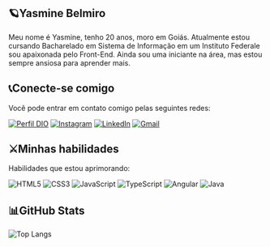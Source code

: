 ## 🪐Yasmine Belmiro

Meu nome é Yasmine, tenho 20 anos, moro em Goiás. Atualmente estou cursando Bacharelado em Sistema de Informação em um Instituto Federale sou apaixonada pelo Front-End. Ainda sou uma iniciante na área, mas estou sempre ansiosa para aprender mais.

## 📞Conecte-se comigo
Você pode entrar em contato comigo pelas seguintes redes:

[![Perfil DIO](https://img.shields.io/badge/-Meu%20Perfil%20na%20DIO-240046?style=for-the-badge)](https://www.dio.me/users/devyasminebelmiro)
[![Instagram](https://img.shields.io/badge/-Instagram-240046?style=for-the-badge&logo=instagram&logoColor=white)](https://www.instagram.com/thatskymine/)
[![LinkedIn](https://img.shields.io/badge/LinkedIn-240046?style=for-the-badge&logo=linkedin&logoColor=white)](https://www.linkedin.com/in//yasmine-oliveira-belmiro-471612282)
[![Gmail](https://img.shields.io/badge/Gmail-240046?style=for-the-badge&logo=gmail&logoColor=white)](mailto:devyasminebelmiro@gmail.com)

## ⚔️Minhas habilidades
Habilidades que estou aprimorando:

![HTML5](https://img.shields.io/badge/HTML5-240046?style=for-the-badge&logo=html5&logoColor=white)
![CSS3](https://img.shields.io/badge/CSS3-240046?style=for-the-badge&logo=css3&logoColor=white)
![JavaScript](https://img.shields.io/badge/JavaScript-240046?style=for-the-badge&logo=javascript&logoColor=white)
![TypeScript](https://img.shields.io/badge/TypeScript-240046?style=for-the-badge&logo=typescript&logoColor=white)
![Angular](https://img.shields.io/badge/Angular-240046?style=for-the-badge&logo=angular&logoColor=white)
![Java](https://img.shields.io/badge/java-240046?style=for-the-badge&logo=openjdk&logoColor=white)

## 📊GitHub Stats
![Top Langs](https://github-readme-stats-git-masterrstaa-rickstaa.vercel.app/api/top-langs/?username=YasmineOBelmiro&bg_color=240046&border_color=c8b6ff&title_color=b79ced&text_color=FFF)


